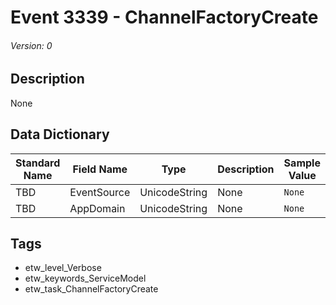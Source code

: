 # Event 3339 - ChannelFactoryCreate
###### Version: 0

## Description
None

## Data Dictionary
|Standard Name|Field Name|Type|Description|Sample Value|
|---|---|---|---|---|
|TBD|EventSource|UnicodeString|None|`None`|
|TBD|AppDomain|UnicodeString|None|`None`|

## Tags
* etw_level_Verbose
* etw_keywords_ServiceModel
* etw_task_ChannelFactoryCreate